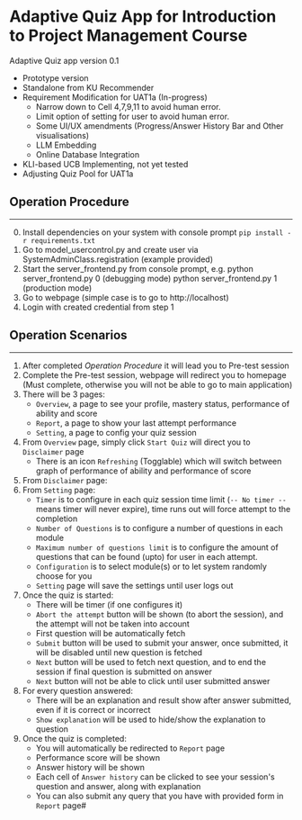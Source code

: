 # Adaptive Quiz App for Introduction to Project Management Course

Adaptive Quiz app version 0.1 
- Prototype version
- Standalone from KU Recommender
- Requirement Modification for UAT1a (In-progress)
    - Narrow down to Cell 4,7,9,11 to avoid human error.
    - Limit option of setting for user to avoid human error.
    - Some UI/UX amendments (Progress/Answer History Bar and Other visualisations)
    - LLM Embedding
    - Online Database Integration 
- KLI-based UCB Implementing, not yet tested
- Adjusting Quiz Pool for UAT1a

## Operation Procedure
----
0. Install dependencies on your system with console prompt `pip install -r requirements.txt`
1. Go to model_usercontrol.py and create user via SystemAdminClass.registration (example provided)
2. Start the server_frontend.py from console prompt, e.g. python server_frontend.py 0 (debugging mode) python server_frontend.py 1 (production mode)
3. Go to webpage (simple case is to go to http://localhost)
4. Login with created credential from step 1

## Operation Scenarios
----
1. After completed *Operation Procedure* it will lead you to Pre-test session
2. Complete the Pre-test session, webpage will redirect you to homepage (Must complete, otherwise you will not be able to go to main application)
3. There will be 3 pages:
    - `Overview`, a page to see your profile, mastery status, performance of ability and score
    - `Report`, a page to show your last attempt performance
    - `Setting`, a page to config your quiz session
4. From `Overview` page, simply click `Start Quiz` will direct you to `Disclaimer` page
    - There is an icon `Refreshing` (Togglable) which will switch between graph of performance of ability and performance of score
5. From `Disclaimer` page:
6. From `Setting` page:
    - `Timer` is to configure in each quiz session time limit (`-- No timer --` means timer will never expire), time runs out will force attempt to the completion
    - `Number of Questions` is to configure a number of questions in each module
    - `Maximum number of questions limit` is to configure the amount of questions that can be found (upto) for user in each attempt.
    - `Configuration` is to select module(s) or to let system randomly choose for you
    - `Setting` page will save the settings until user logs out
7. Once the quiz is started:
    - There will be timer (if one configures it)
    - `Abort the attempt` button will be shown (to abort the session), and the attempt will not be taken into account
    - First question will be automatically fetch
    - `Submit` button will be used to submit your answer, once submitted, it will be disabled until new question is fetched
    - `Next` button will be used to fetch next question, and to end the session if final question is submitted on answer
    - `Next` button will not be able to click until user submitted answer
8. For every question answered:
    - There will be an explanation and result show after answer submitted, even if it is correct or incorrect
    - `Show explanation` will be used to hide/show the explanation to question
9. Once the quiz is completed:
    - You will automatically be redirected to `Report` page
    - Performance score will be shown
    - Answer history will be shown
    - Each cell of `Answer history` can be clicked to see your session's question and answer, along with explanation
    - You can also submit any query that you have with provided form in `Report` page#

